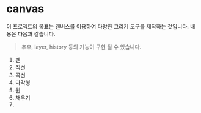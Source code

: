 # canvas
이 프로젝트의 목표는 캔버스를 이용하여 다양한 그리기 도구를 제작하는 것입니다.
내용은 다음과 같습니다. 

> 추후, layer, history 등의 기능이 구현 될 수 있습니다.

1. 펜
2. 직선
3. 곡선
4. 다각형
5. 원
6. 채우기
7. 
